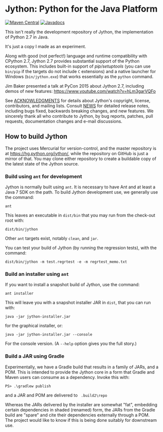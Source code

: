 # Jython: Python for the Java Platform
[![Maven Central](https://maven-badges.herokuapp.com/maven-central/org.python/jython-standalone/badge.svg)](https://search.maven.org/artifact/org.python/jython-standalone/)
[![Javadocs](https://www.javadoc.io/badge/org.python/jython-standalone.svg)](https://www.javadoc.io/doc/org.python/jython-standalone)

This isn't really the development repository of Jython,
the implementation of Python 2.7 in Java.

It's just a copy I made as an experiment.

Along with good (not perfect!) language
and runtime compatibility with CPython 2.7,
Jython 2.7 provides substantial support of the Python ecosystem.
This includes built-in support of *pip/setuptools*
(you can use `bin/pip` if the targets do not include `C` extensions)
and a native launcher for Windows (`bin/jython.exe`)
that works essentially as the `python` command.

Jim Baker presented a talk at PyCon 2015 about Jython 2.7,
including demos of new features: https://www.youtube.com/watch?v=hLm3garVQFo

See [ACKNOWLEDGMENTS](ACKNOWLEDGMENTS) for details about Jython's copyright,
license, contributors, and mailing lists.
Consult [NEWS](NEWS) for detailed release notes, including bugs fixed,
backwards breaking changes, and new features.
We sincerely thank all who contribute to Jython, by bug reports, patches,
pull requests, documentation changes and e-mail discussions.

## How to build Jython

The project uses Mercurial for version-control,
and the master repository is at https://hg.python.org/jython/,
while the repository on GitHub is just a mirror of that.
You may clone either repository to create a buildable copy of the latest state
of the Jython source.

### Build using `ant` for development

Jython is normally built using `ant`.
It is necessary to have Ant and at least a Java 7 SDK on the path.
To build Jython development use, we generally use the command:
```
ant
```
This leaves an executable in `dist/bin`
that you may run from the check-out root with:
```
dist/bin/jython
```
Other `ant` targets exist, notably `clean`, and `jar`.

You can test your build of Jython (by running the regression tests),
with the command:
```
dist/bin/jython -m test.regrtest -e -m regrtest_memo.txt
```

### Build an installer using `ant`

If you want to install a snapshot build of Jython, use the command:
```
ant installer
```
This will leave you with a snapshot installer JAR in `dist`,
that you can run with:
```
java -jar jython-installer.jar
```
for the graphical installer, or:
```
java -jar jython-installer.jar --console
```
For the console version. (A `--help` option gives you the full story.)

### Build a JAR using Gradle

Experimentally, we have a Gradle build that results in a family of JARs,
and a POM.
This is intended to provide the Jython core in a form that Gradle and Maven
users can consume as a dependency.
Invoke this with:
```
PS> .\gradlew publish
```
and a JAR and POM are delivered to ` .build2\repo` 

Whereas the JARs delivered by the installer are somewhat "fat",
embedding certain dependencies in shaded (renamed) form,
the JARs from the Gradle build are "spare"
and cite their dependencies externally through a POM.
The project would like to know if this is being done suitably
for downstream use.

